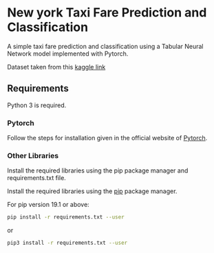 # New york Taxi Fare Prediction and Classification

A simple taxi fare prediction and classification using a Tabular Neural Network model implemented with Pytorch.

Dataset taken from this [kaggle link](https://www.kaggle.com/c/new-york-city-taxi-fare-prediction/overview)

## Requirements

Python 3 is required.

### Pytorch

Follow the steps for installation given in the official website of [Pytorch](https://pytorch.org).

### Other Libraries

Install the required libraries using the pip package manager and requirements.txt file.

Install the required libraries using the [pip](https://pip.pypa.io/en/stable/) package manager.

For pip version 19.1 or above:

~~~bash
pip install -r requirements.txt --user
~~~

or

~~~bash
pip3 install -r requirements.txt --user
~~~